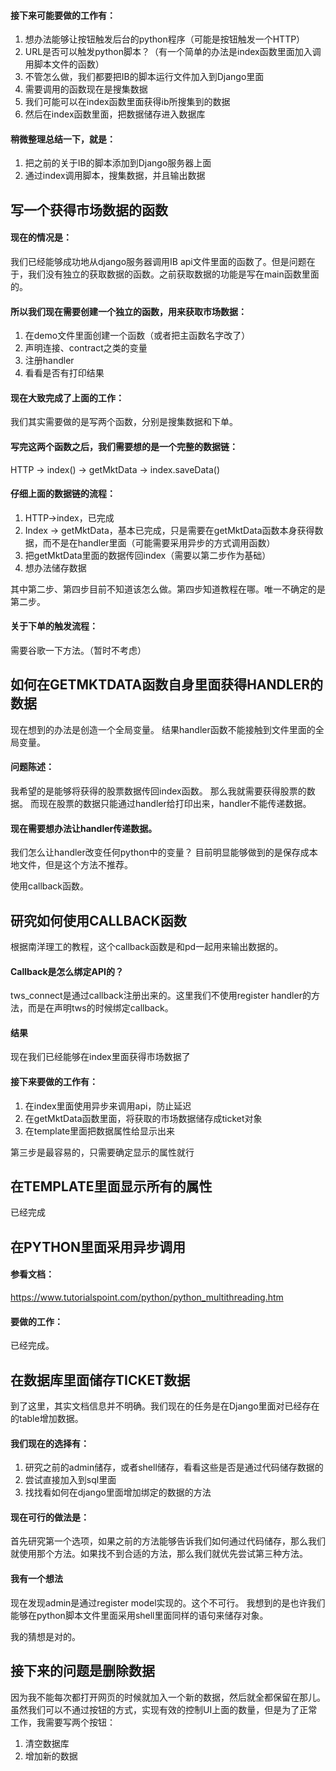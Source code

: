 #### 接下来可能要做的工作有：
1.	想办法能够让按钮触发后台的python程序（可能是按钮触发一个HTTP）
2.	URL是否可以触发python脚本？（有一个简单的办法是index函数里面加入调用脚本文件的函数）
3.	不管怎么做，我们都要把IB的脚本运行文件加入到Django里面
4.	需要调用的函数现在是搜集数据
5.	我们可能可以在index函数里面获得ib所搜集到的数据
6.	然后在index函数里面，把数据储存进入数据库

#### 稍微整理总结一下，就是：
1.	把之前的关于IB的脚本添加到Django服务器上面
2.	通过index调用脚本，搜集数据，并且输出数据

## 写一个获得市场数据的函数
#### 现在的情况是：
我们已经能够成功地从django服务器调用IB api文件里面的函数了。但是问题在于，我们没有独立的获取数据的函数。之前获取数据的功能是写在main函数里面的。

#### 所以我们现在需要创建一个独立的函数，用来获取市场数据：
1.	在demo文件里面创建一个函数（或者把主函数名字改了）
2.	声明连接、contract之类的变量
3.	注册handler
4.	看看是否有打印结果


#### 现在大致完成了上面的工作：
我们其实需要做的是写两个函数，分别是搜集数据和下单。

#### 写完这两个函数之后，我们需要想的是一个完整的数据链：
HTTP -> index() -> getMktData -> index.saveData()

#### 仔细上面的数据链的流程：
1.	HTTP->index，已完成
2.	Index -> getMktData，基本已完成，只是需要在getMktData函数本身获得数据，而不是在handler里面（可能需要采用异步的方式调用函数）
3.	把getMktData里面的数据传回index（需要以第二步作为基础）
4.	想办法储存数据

其中第二步、第四步目前不知道该怎么做。第四步知道教程在哪。唯一不确定的是第二步。


#### 关于下单的触发流程：
需要谷歌一下方法。（暂时不考虑）

## 如何在GETMKTDATA函数自身里面获得HANDLER的数据
现在想到的办法是创造一个全局变量。
结果handler函数不能接触到文件里面的全局变量。

#### 问题陈述：
我希望的是能够将获得的股票数据传回index函数。
那么我就需要获得股票的数据。
而现在股票的数据只能通过handler给打印出来，handler不能传递数据。

#### 现在需要想办法让handler传递数据。
我们怎么让handler改变任何python中的变量？
目前明显能够做到的是保存成本地文件，但是这个方法不推荐。

使用callback函数。

## 研究如何使用CALLBACK函数
根据南洋理工的教程，这个callback函数是和pd一起用来输出数据的。

#### Callback是怎么绑定API的？
tws_connect是通过callback注册出来的。这里我们不使用register handler的方法，而是在声明tws的时候绑定callback。

#### 结果
现在我们已经能够在index里面获得市场数据了

#### 接下来要做的工作有：
1.	在index里面使用异步来调用api，防止延迟
2.	在getMktData函数里面，将获取的市场数据储存成ticket对象
3.	在template里面把数据属性给显示出来

第三步是最容易的，只需要确定显示的属性就行

## 在TEMPLATE里面显示所有的属性
已经完成

## 在PYTHON里面采用异步调用
#### 参看文档：
https://www.tutorialspoint.com/python/python_multithreading.htm

#### 要做的工作：
已经完成。

## 在数据库里面储存TICKET数据

到了这里，其实文档信息并不明确。我们现在的任务是在Django里面对已经存在的table增加数据。
#### 我们现在的选择有：
1.	研究之前的admin储存，或者shell储存，看看这些是否是通过代码储存数据的
2.	尝试直接加入到sql里面
3.	找找看如何在django里面增加绑定的数据的方法

#### 现在可行的做法是：
首先研究第一个选项，如果之前的方法能够告诉我们如何通过代码储存，那么我们就使用那个方法。如果找不到合适的方法，那么我们就优先尝试第三种方法。

#### 我有一个想法
现在发现admin是通过register model实现的。这个不可行。
我想到的是也许我们能够在python脚本文件里面采用shell里面同样的语句来储存对象。

我的猜想是对的。

## 接下来的问题是删除数据
因为我不能每次都打开网页的时候就加入一个新的数据，然后就全都保留在那儿。
虽然我们可以不通过按钮的方式，实现有效的控制UI上面的数量，但是为了正常工作，我需要写两个按钮：
1.	清空数据库
2.	增加新的数据



